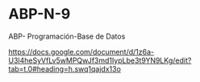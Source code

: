 # ABP-N-9
ABP- Programación-Base de Datos

https://docs.google.com/document/d/1z6a-U3l4heSyVfLv5wMPQwJf3md1IypLbe3t9YN9LKg/edit?tab=t.0#heading=h.swq1qajdx13o
